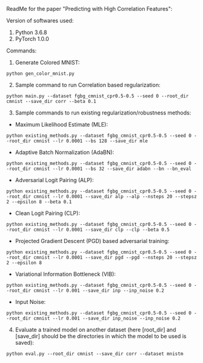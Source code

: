 ReadMe for the paper "Predicting with High Correlation Features": 

Version of softwares used:

1. Python 3.6.8
2. PyTorch 1.0.0


Commands:

1. Generate Colored MNIST:
```
python gen_color_mnist.py
```

2. Sample command to run Correlation based regularization:
```
python main.py --dataset fgbg_cmnist_cpr0.5-0.5 --seed 0 --root_dir cmnist --save_dir corr --beta 0.1
```

3. Sample commands to run existing regularization/robustness methods:

- Maximum Likelihood Estimate (MLE):

```
python existing_methods.py --dataset fgbg_cmnist_cpr0.5-0.5 --seed 0 --root_dir cmnist --lr 0.0001 --bs 128 --save_dir mle
```

- Adaptive Batch Normalization (AdaBN):

```
python existing_methods.py --dataset fgbg_cmnist_cpr0.5-0.5 --seed 0 --root_dir cmnist --lr 0.0001 --bs 32 --save_dir adabn --bn --bn_eval
```

- Adversarial Logit Pairing (ALP):

```
python existing_methods.py --dataset fgbg_cmnist_cpr0.5-0.5 --seed 0 --root_dir cmnist --lr 0.0001 --save_dir alp --alp --nsteps 20 --stepsz 2 --epsilon 8 --beta 0.1
```

- Clean Logit Pairing (CLP):

```
python existing_methods.py --dataset fgbg_cmnist_cpr0.5-0.5 --seed 0 --root_dir cmnist --lr 0.0001 --save_dir clp --clp --beta 0.5
```

- Projected Gradient Descent (PGD) based adversarial training:

```
python existing_methods.py --dataset fgbg_cmnist_cpr0.5-0.5 --seed 0 --root_dir cmnist --lr 0.0001 --save_dir pgd --pgd --nsteps 20 --stepsz 2 --epsilon 8
```

- Variational Information Bottleneck (VIB):

```
python existing_methods.py --dataset fgbg_cmnist_cpr0.5-0.5 --seed 0 --root_dir cmnist --lr 0.001 --save_dir inp --inp_noise 0.2
```

- Input Noise:

```
python existing_methods.py --dataset fgbg_cmnist_cpr0.5-0.5 --seed 0 --root_dir cmnist --lr 0.001 --save_dir inp_noise --inp_noise 0.2
```


4. Evaluate a trained model on another dataset (here [root_dir] and [save_dir] should be the directories in which the model to be used is saved):
```
python eval.py --root_dir cmnist --save_dir corr --dataset mnistm
```
